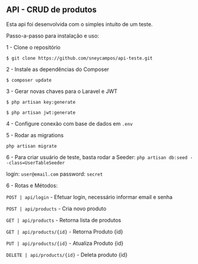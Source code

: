## API - CRUD de produtos

Esta api foi desenvolvida com o simples intuito de um teste. 

Passo-a-passo para instalação e uso:

1 - Clone o repositório

`$ git clone https://github.com/sneycampos/api-teste.git`

2 - Instale as dependências do Composer

`$ composer update`

3 - Gerar novas chaves para o Laravel e JWT

`$ php artisan key:generate`

`$ php artisan jwt:generate`

4 - Configure conexão com base de dados em `.env` 

5 - Rodar as migrations

`php artisan migrate`

6 - Para criar usuário de teste, basta rodar a Seeder:
`php artisan db:seed --class=UserTableSeeder`
 
login: `user@email.com`
password: `secret`

6 - Rotas e Métodos:

`POST | api/login` - Efetuar login, necessário informar email e senha    

`POST | api/products` - Cria novo produto

`GET | api/products` - Retorna lista de produtos

`GET | api/products/{id}` - Retorna Produto {id}

`PUT | api/products/{id}` - Atualiza Produto {id}

`DELETE | api/products/{id}` - Deleta produto {id}
